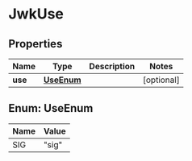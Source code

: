 

# JwkUse


## Properties

| Name | Type | Description | Notes |
|------------ | ------------- | ------------- | -------------|
|**use** | [**UseEnum**](#UseEnum) |  |  [optional] |



## Enum: UseEnum

| Name | Value |
|---- | -----|
| SIG | &quot;sig&quot; |




